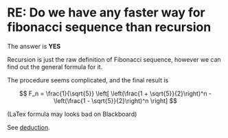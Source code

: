 # RE: Do we have any faster way for fibonacci sequence than recursion

The answer is **YES**

Recursion is just the raw definition of Fibonacci sequence, however we can find out the general formula for it.

The procedure seems complicated, and the final result is

$$
F_n =
\frac{1}{\sqrt{5}}
\left[
\left(\frac{1 + \sqrt{5}}{2}\right)^n -
\left(\frac{1 - \sqrt{5}}{2}\right)^n
\right]
$$

(LaTex formula may looks bad on Blackboard)

See [deduction](<https://zhuanlan.zhihu.com/p/26679684>).

